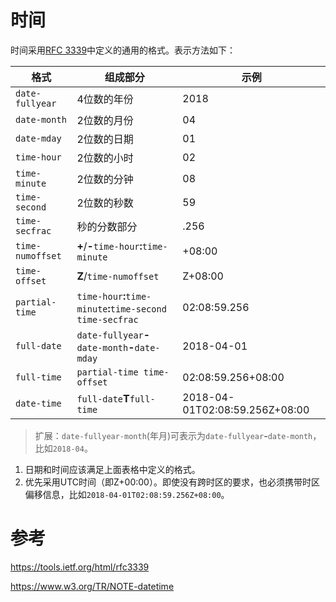 # 时间

时间采用[RFC 3339]中定义的通用的格式。表示方法如下：

| 格式              | 组成部分    | 示例   |
|------------------|-----------|-----------|
| `date-fullyear`  | 4位数的年份 | 2018 |
| `date-month`     | 2位数的月份 | 04     |
| `date-mday`      | 2位数的日期 | 01     | 
| `time-hour`      | 2位数的小时 | 02     |
| `time-minute`    | 2位数的分钟 | 08     |
| `time-second`    | 2位数的秒数 | 59     |
| `time-secfrac`   | 秒的分数部分 | .256    |
| `time-numoffset` | **+**/**-**`time-hour`**:**`time-minute` | +08:00 |
| `time-offset`    | **Z**/`time-numoffset` | Z+08:00 |
| `partial-time`   | `time-hour`**:**`time-minute`**:**`time-second time-secfrac` | 02:08:59.256 |
| `full-date`      | `date-fullyear`**-**`date-month`**-**`date-mday` | 2018-04-01 |
| `full-time`      | `partial-time time-offset` | 02:08:59.256+08:00 |
| `date-time`      | `full-date`**T**`full-time` | 2018-04-01T02:08:59.256Z+08:00 |

>扩展：`date-fullyear-month`(年月)可表示为`date-fullyear`**-**`date-month`，比如`2018-04`。

1. 日期和时间应该满足上面表格中定义的格式。
1. 优先采用UTC时间（即Z+00:00）。即使没有跨时区的要求，也必须携带时区偏移信息，比如`2018-04-01T02:08:59.256Z+08:00`。


# 参考

https://tools.ietf.org/html/rfc3339

https://www.w3.org/TR/NOTE-datetime


[RFC 3339]:https://tools.ietf.org/html/rfc3339

[Date and Time Formats]:https://www.w3.org/TR/NOTE-datetime
